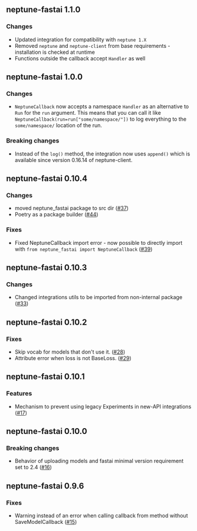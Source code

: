 ## neptune-fastai 1.1.0

### Changes
- Updated integration for compatibility with `neptune 1.X`
- Removed `neptune` and `neptune-client` from base requirements - installation is checked at runtime
- Functions outside the callback accept `Handler` as well

## neptune-fastai 1.0.0

  ### Changes
  - `NeptuneCallback` now accepts a namespace `Handler` as an alternative to `Run` for the `run` argument. This means that
    you can call it like `NeptuneCallback(run=run["some/namespace/"])` to log everything to the `some/namespace/`
    location of the run.

  ### Breaking changes
  - Instead of the `log()` method, the integration now uses `append()` which is available since version 0.16.14
    of neptune-client.

## neptune-fastai 0.10.4

### Changes
- moved neptune_fastai package to src dir ([#37](https://github.com/neptune-ai/neptune-fastai/pull/37))
- Poetry as a package builder ([#44](https://github.com/neptune-ai/neptune-fastai/pull/44))

### Fixes
- Fixed NeptuneCallback import error - now possible to directly import with `from neptune_fastai import NeptuneCallback`
  ([#39](https://github.com/neptune-ai/neptune-fastai/pull/39))

## neptune-fastai 0.10.3

### Changes
- Changed integrations utils to be imported from non-internal package ([#33](https://github.com/neptune-ai/neptune-fastai/pull/33))

## neptune-fastai 0.10.2

### Fixes
- Skip vocab for models that don't use it. ([#28](https://github.com/neptune-ai/neptune-fastai/pull/28))
- Attribute error when loss is not BaseLoss. ([#29](https://github.com/neptune-ai/neptune-fastai/pull/29))

## neptune-fastai 0.10.1

### Features
- Mechanism to prevent using legacy Experiments in new-API integrations ([#17](https://github.com/neptune-ai/neptune-fastai/pull/17))

## neptune-fastai 0.10.0

### Breaking changes
- Behavior of uploading models and fastai minimal version requirement set to 2.4 ([#16](https://github.com/neptune-ai/neptune-fastai/pull/16))

## neptune-fastai 0.9.6

### Fixes
- Warning instead of an error when calling callback from method without SaveModelCallback ([#15](https://github.com/neptune-ai/neptune-fastai/pull/15))
